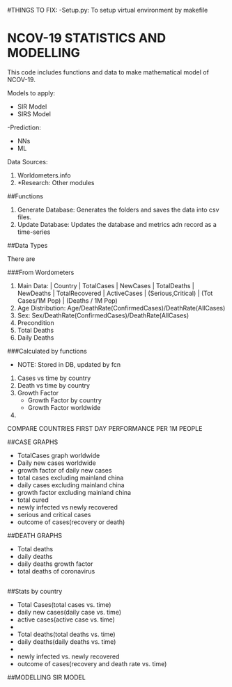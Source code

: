#THINGS TO FIX:
-Setup.py: To setup virtual environment by makefile

# NCOV-19 STATISTICS AND MODELLING 
This code includes functions and data to make 
mathematical model of NCOV-19. 

Models to apply:
- SIR Model
- SIRS Model

-Prediction:
- NNs
- ML 

Data Sources:

1) Worldometers.info
2) *Research: Other modules

##Functions
1) Generate Database: Generates the folders and saves the data into csv files.
2) Update Database: Updates the database and metrics adn record as a time-series


##Data Types

There are 

###From Wordometers
1. Main Data: 
    | Country | TotalCases | NewCases | TotalDeaths 
    | NewDeaths | TotalRecovered | ActiveCases | 
    (Serious,Critical) | (Tot Cases/1M Pop)  | (Deaths / 1M Pop)
2. Age Distribution: Age/DeathRate(ConfirmedCases)/DeathRate(AllCases)
3. Sex: Sex/DeathRate(ConfirmedCases)/DeathRate(AllCases)
4. Precondition
5. Total Deaths
6. Daily Deaths
 

###Calculated by functions
* NOTE: Stored in DB, updated by fcn
1. Cases vs time by country
2. Death vs time by country
3. Growth Factor
    * Growth Factor by country
    * Growth Factor worldwide
4. 

    
COMPARE COUNTRIES FIRST DAY PERFORMANCE
    PER 1M PEOPLE


##CASE GRAPHS
- TotalCases graph worldwide 
- Daily new cases worldwide
- growth factor of daily new cases
- total cases excluding mainland china
- daily cases excluding mainland china
- growth factor excluding mainland china
- total cured
- newly infected vs newly recovered
- serious and critical cases
- outcome of cases(recovery or death)

##DEATH GRAPHS
- Total deaths
- daily deaths
- daily deaths growth factor
- total deaths of coronavirus



##
##Stats by country
- Total Cases(total cases vs. time)
- daily new cases(daily case vs. time)
- active cases(active case vs. time)
- 
- Total deaths(total deaths vs. time)
- daily deaths(daily deaths vs. time)
-
- newly infected vs. newly recovered
- outcome of cases(recovery and death rate vs. time)


##MODELLING
SIR MODEL



##




